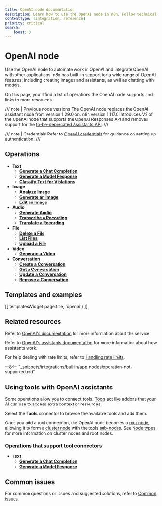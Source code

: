 ```yaml
---
title: OpenAI node documentation
description: Learn how to use the OpenAI node in n8n. Follow technical documentation to integrate OpenAI node into your workflows.
contentType: [integration, reference]
priority: critical
search:
    boost: 3
---
```


# OpenAI node

Use the OpenAI node to automate work in OpenAI and integrate OpenAI with other applications. n8n has built-in support for a wide range of OpenAI features, including creating images and assistants, as well as chatting with models. 

On this page, you'll find a list of operations the OpenAI node supports and links to more resources.

/// note | Previous node versions
The OpenAI node replaces the OpenAI assistant node from version 1.29.0 on.
n8n version 1.117.0 introduces V2 of the OpenAI node that supports the OpenAI Responses API and removes support for the [to-be-deprecated Assistants API](https://platform.openai.com/docs/assistants/migration).
///

/// note | Credentials
Refer to [OpenAI credentials](/integrations/builtin/credentials/openai.md) for guidance on setting up authentication. 
///

## Operations

- **Text**
	- [**Generate a Chat Completion**](/integrations/builtin/app-nodes/n8n-nodes-langchain.openai/text-operations.md#generate-a-chat-completion)
	- [**Generate a Model Response**](/integrations/builtin/app-nodes/n8n-nodes-langchain.openai/text-operations.md#generate-a-model-response)
	- [**Classify Text for Violations**](/integrations/builtin/app-nodes/n8n-nodes-langchain.openai/text-operations.md#classify-text-for-violations)
- **Image**
	- [**Analyze Image**](/integrations/builtin/app-nodes/n8n-nodes-langchain.openai/image-operations.md#analyze-image)
	- [**Generate an Image**](/integrations/builtin/app-nodes/n8n-nodes-langchain.openai/image-operations.md#generate-an-image)
	- [**Edit an Image**](/integrations/builtin/app-nodes/n8n-nodes-langchain.openai/image-operations.md#edit-an-image)
- **Audio**
	- [**Generate Audio**](/integrations/builtin/app-nodes/n8n-nodes-langchain.openai/audio-operations.md#generate-audio)
	- [**Transcribe a Recording**](/integrations/builtin/app-nodes/n8n-nodes-langchain.openai/audio-operations.md#transcribe-a-recording)
	- [**Translate a Recording**](/integrations/builtin/app-nodes/n8n-nodes-langchain.openai/audio-operations.md#translate-a-recording)
- **File**
	- [**Delete a File**](/integrations/builtin/app-nodes/n8n-nodes-langchain.openai/file-operations.md#delete-a-file)
	- [**List Files**](/integrations/builtin/app-nodes/n8n-nodes-langchain.openai/file-operations.md#list-files)
	- [**Upload a File**](/integrations/builtin/app-nodes/n8n-nodes-langchain.openai/file-operations.md#upload-a-file)
- **Video**
	- [**Generate a Video**](/integrations/builtin/app-nodes/n8n-nodes-langchain.openai/video-operations.md#generate-video)
- **Conversation**
	- [**Create a Conversation**](/integrations/builtin/app-nodes/n8n-nodes-langchain.openai/conversation-operations.md#create-a-conversation)
	- [**Get a Conversation**](/integrations/builtin/app-nodes/n8n-nodes-langchain.openai/conversation-operations.md#get-a-conversation)
	- [**Update a Conversation**](/integrations/builtin/app-nodes/n8n-nodes-langchain.openai/conversation-operations.md#update-a-conversation)
	- [**Remove a Conversation**](/integrations/builtin/app-nodes/n8n-nodes-langchain.openai/conversation-operations.md#remove-a-conversation)


## Templates and examples

<!-- see https://www.notion.so/n8n/Pull-in-templates-for-the-integrations-pages-37c716837b804d30a33b47475f6e3780 -->
[[ templatesWidget(page.title, 'openai') ]]

## Related resources

Refer to [OpenAI's documentation](https://beta.openai.com/docs/introduction) for more information about the service.

Refer to [OpenAI's assistants documentation](https://platform.openai.com/docs/assistants/how-it-works/objects) for more information about how assistants work.

For help dealing with rate limits, refer to [Handling rate limits](/integrations/builtin/rate-limits.md).

--8<-- "_snippets/integrations/builtin/app-nodes/operation-not-supported.md"

## Using tools with OpenAI assistants

Some operations allow you to connect tools. [Tools](/advanced-ai/examples/understand-tools.md) act like addons that your AI can use to access extra context or resources.

Select the **Tools** connector to browse the available tools and add them.

Once you add a tool connection, the OpenAI node becomes a [root node](/glossary.md#root-node-n8n), allowing it to form a [cluster node](/glossary.md#cluster-node-n8n) with the tools [sub-nodes](/glossary.md#sub-node-n8n). See [Node types](/integrations/builtin/node-types.md#cluster-nodes) for more information on cluster nodes and root nodes.

### Operations that support tool connectors

- **Text**
	- [**Generate a Chat Completion**](/integrations/builtin/app-nodes/n8n-nodes-langchain.openai/text-operations.md#generate-a-chat-completion)
	- [**Generate a Model Response**](/integrations/builtin/app-nodes/n8n-nodes-langchain.openai/text-operations.md#generate-a-model-response)

## Common issues

For common questions or issues and suggested solutions, refer to [Common issues](/integrations/builtin/app-nodes/n8n-nodes-langchain.openai/common-issues.md).
